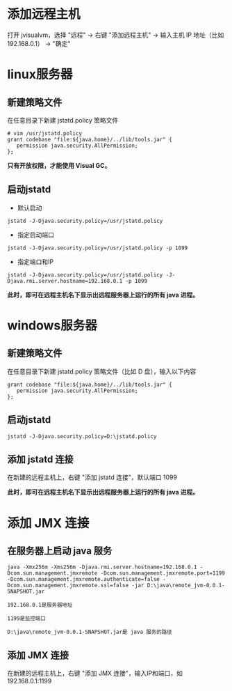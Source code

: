 # 添加远程主机
打开 jvisualvm，选择 "远程" -> 右键 "添加远程主机" -> 输入主机 IP 地址（比如 192.168.0.1） -> "确定"

# linux服务器
## 新建策略文件
在任意目录下新建 jstatd.policy 策略文件

```
# vim /usr/jstatd.policy
grant codebase "file:${java.home}/../lib/tools.jar" {
   permission java.security.AllPermission;
};
```

**只有开放权限，才能使用 Visual GC。**

## 启动jstatd
- 默认启动

```
jstatd -J-Djava.security.policy=/usr/jstatd.policy
```

- 指定启动端口

```
jstatd -J-Djava.security.policy=/usr/jstatd.policy -p 1099
```

- 指定端口和IP

```
jstatd -J-Djava.security.policy=/usr/jstatd.policy -J-Djava.rmi.server.hostname=192.168.0.1 -p 1099
```

**此时，即可在远程主机名下显示出远程服务器上运行的所有 java 进程。**

# windows服务器
## 新建策略文件
在任意目录下新建 jstatd.policy 策略文件（比如 D 盘），输入以下内容

```
grant codebase "file:${java.home}/../lib/tools.jar" {
   permission java.security.AllPermission;
};
```

## 启动jstatd

```
jstatd -J-Djava.security.policy=D:\jstatd.policy
```

## 添加 jstatd 连接
在新建的远程主机上，右键 "添加 jstatd 连接"，默认端口 1099

**此时，即可在远程主机名下显示出远程服务器上运行的所有 java 进程。**

# 添加 JMX 连接
## 在服务器上启动 java 服务

```
java -Xmx256m -Xms256m -Djava.rmi.server.hostname=192.168.0.1 -Dcom.sun.management.jmxremote -Dcom.sun.management.jmxremote.port=1199 -Dcom.sun.management.jmxremote.authenticate=false -Dcom.sun.management.jmxremote.ssl=false -jar D:\java\remote_jvm-0.0.1-SNAPSHOT.jar
```

```
192.168.0.1是服务器地址

1199是监控端口

D:\java\remote_jvm-0.0.1-SNAPSHOT.jar是 java 服务的路径
```

## 添加 JMX 连接
在新建的远程主机上，右键 "添加 JMX 连接"，输入IP和端口，如 192.168.0.1:1199
